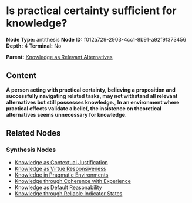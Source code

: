 # Is practical certainty sufficient for knowledge?

**Node Type:** antithesis
**Node ID:** f012a729-2903-4cc1-8b91-a92f9f373456
**Depth:** 4
**Terminal:** No

**Parent:** [Knowledge as Relevant Alternatives](knowledge-as-relevant-alternatives-synthesis-6306dae6-2404-4f10-a3e5-ceef9187df64.md)

## Content

**A person acting with practical certainty, believing a proposition and successfully navigating related tasks, may not withstand all relevant alternatives but still possesses knowledge.**, **In an environment where practical effects validate a belief, the insistence on theoretical alternatives seems unnecessary for knowledge.**

## Related Nodes

### Synthesis Nodes

- [Knowledge as Contextual Justification](knowledge-as-contextual-justification-synthesis-afb04cd6-ac9d-4712-bda8-4428ee3ba507.md)
- [Knowledge as Virtue Responsiveness](knowledge-as-virtue-responsiveness-synthesis-d2f6ca4a-fbf7-4a18-9dcb-c770ca8678c0.md)
- [Knowledge in Pragmatic Environments](knowledge-in-pragmatic-environments-synthesis-1813f148-83d9-4992-a3ce-16def086b3f6.md)
- [Knowledge through Coherence with Experience](knowledge-through-coherence-with-experience-synthesis-9550bb97-f682-4130-8997-d9f849ffee4d.md)
- [Knowledge as Default Reasonability](knowledge-as-default-reasonability-synthesis-e72bf699-91ed-4d18-85c8-db1b7614bd8e.md)
- [Knowledge through Reliable Indicator States](knowledge-through-reliable-indicator-states-synthesis-9d01a037-178b-458e-a899-36a1439d63d1.md)
